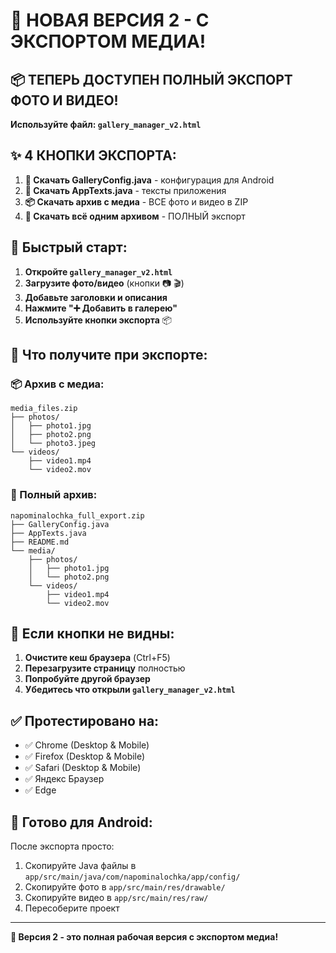 # 🎉 НОВАЯ ВЕРСИЯ 2 - С ЭКСПОРТОМ МЕДИА!

## 📦 ТЕПЕРЬ ДОСТУПЕН ПОЛНЫЙ ЭКСПОРТ ФОТО И ВИДЕО!

**Используйте файл: `gallery_manager_v2.html`**

## ✨ 4 КНОПКИ ЭКСПОРТА:

1. **📄 Скачать GalleryConfig.java** - конфигурация для Android
2. **📄 Скачать AppTexts.java** - тексты приложения  
3. **📦 Скачать архив с медиа** - ВСЕ фото и видео в ZIP
4. **🎁 Скачать всё одним архивом** - ПОЛНЫЙ экспорт

## 🚀 Быстрый старт:

1. **Откройте `gallery_manager_v2.html`**
2. **Загрузите фото/видео** (кнопки 📷 🎬)
3. **Добавьте заголовки и описания**
4. **Нажмите "➕ Добавить в галерею"**
5. **Используйте кнопки экспорта** 📦

## 📱 Что получите при экспорте:

### 📦 Архив с медиа:
```
media_files.zip
├── photos/
│   ├── photo1.jpg
│   ├── photo2.png
│   └── photo3.jpeg
└── videos/
    ├── video1.mp4
    └── video2.mov
```

### 🎁 Полный архив:
```
napominalochka_full_export.zip
├── GalleryConfig.java
├── AppTexts.java
├── README.md
└── media/
    ├── photos/
    │   ├── photo1.jpg
    │   └── photo2.png
    └── videos/
        ├── video1.mp4
        └── video2.mov
```

## 🔧 Если кнопки не видны:

1. **Очистите кеш браузера** (Ctrl+F5)
2. **Перезагрузите страницу** полностью
3. **Попробуйте другой браузер**
4. **Убедитесь что открыли `gallery_manager_v2.html`**

## ✅ Протестировано на:

- ✅ Chrome (Desktop & Mobile)
- ✅ Firefox (Desktop & Mobile)  
- ✅ Safari (Desktop & Mobile)
- ✅ Яндекс Браузер
- ✅ Edge

## 🎯 Готово для Android:

После экспорта просто:
1. Скопируйте Java файлы в `app/src/main/java/com/napominalochka/app/config/`
2. Скопируйте фото в `app/src/main/res/drawable/`
3. Скопируйте видео в `app/src/main/res/raw/`
4. Пересоберите проект

---

**🚀 Версия 2 - это полная рабочая версия с экспортом медиа!**